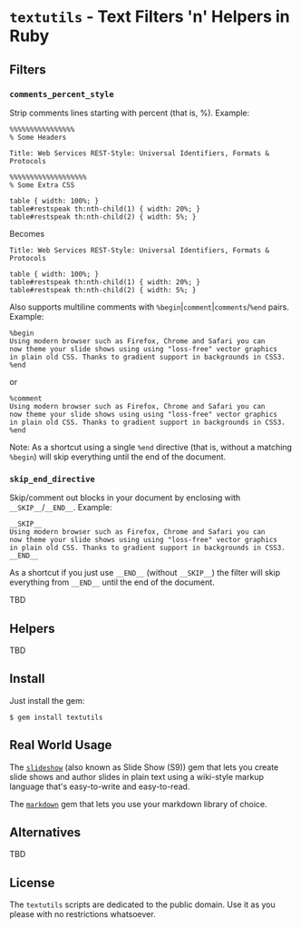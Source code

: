 # `textutils` - Text Filters 'n' Helpers in Ruby

## Filters

### `comments_percent_style`

Strip comments lines starting with percent (that is, %). Example:

    %%%%%%%%%%%%%%%%
    % Some Headers
    
    Title: Web Services REST-Style: Universal Identifiers, Formats & Protocols
    
    %%%%%%%%%%%%%%%%%%%
    % Some Extra CSS
    
    table { width: 100%; }
    table#restspeak th:nth-child(1) { width: 20%; }
    table#restspeak th:nth-child(2) { width: 5%; }

Becomes

    Title: Web Services REST-Style: Universal Identifiers, Formats & Protocols
    
    table { width: 100%; }
    table#restspeak th:nth-child(1) { width: 20%; }
    table#restspeak th:nth-child(2) { width: 5%; }

Also supports multiline comments with `%begin`|`comment`|`comments`/`%end` pairs. Example:

    %begin
    Using modern browser such as Firefox, Chrome and Safari you can
    now theme your slide shows using using "loss-free" vector graphics
    in plain old CSS. Thanks to gradient support in backgrounds in CSS3.
    %end

or

    %comment
    Using modern browser such as Firefox, Chrome and Safari you can
    now theme your slide shows using using "loss-free" vector graphics
    in plain old CSS. Thanks to gradient support in backgrounds in CSS3.
    %end

Note: As a shortcut using a single `%end` directive (that is, without a matching `%begin`)
will skip everything until the end of the document.


### `skip_end_directive`

Skip/comment out blocks in your document by
enclosing with `__SKIP__`/`__END__`. Example:

    __SKIP__
    Using modern browser such as Firefox, Chrome and Safari you can
    now theme your slide shows using using "loss-free" vector graphics
    in plain old CSS. Thanks to gradient support in backgrounds in CSS3.
    __END__

As a shortcut if you just use `__END__` (without `__SKIP__`) the filter
will skip everything from `__END__` until the end of the document.


TBD

## Helpers

TBD


## Install

Just install the gem:

    $ gem install textutils


## Real World Usage

The [`slideshow`](http://slideshow.rubyforge.org) (also known as Slide Show (S9)) gem
that lets you create slide shows
and author slides in plain text using a wiki-style markup language that's easy-to-write and easy-to-read.

The [`markdown`](http://geraldb.github.com/markdown) gem that lets you use your markdown library
of choice. 

## Alternatives

TBD

## License

The `textutils` scripts are dedicated to the public domain.
Use it as you please with no restrictions whatsoever.